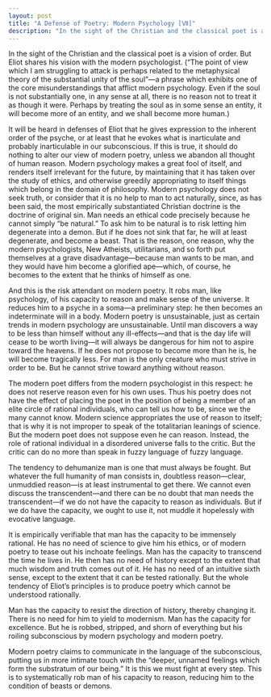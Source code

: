 ```yaml
---
layout: post
title: "A Defense of Poetry: Modern Psychology [Ⅶ]"
description: "In the sight of the Christian and the classical poet is a vision of order..."
---
```


In the sight of the Christian and the classical poet is a vision of order. But Eliot shares his vision with the modern psychologist. (“The point of view which I am struggling to attack is perhaps related to the metaphysical theory of the substantial unity of the soul”—a phrase which exhibits one of the core misunderstandings that afflict modern psychology. Even if the soul is not substantially one, in any sense at all, there is no reason not to treat it as though it were. Perhaps by treating the soul as in some sense an entity, it will become more of an entity, and we shall become more human.)

It will be heard in defenses of Eliot that he gives expression to the inherent order of the psyche, or at least that he evokes what is inarticulate and probably inarticulable in our subconscious. If this is true, it should do nothing to alter our view of modern poetry, unless we abandon all thought of human reason. Modern psychology makes a great fool of itself, and renders itself irrelevant for the future, by maintaining that it has taken over the study of ethics, and otherwise greedily appropriating to itself things which belong in the domain of philosophy. Modern psychology does not seek truth, or consider that it is no help to man to act naturally, since, as has been said, the most empirically substantiated Christian doctrine is the doctrine of original sin. Man needs an ethical code precisely because he cannot simply “be natural.” To ask him to be natural is to risk letting him degenerate into a demon. But if he does not sink that far, he will at least degenerate, and become a beast. That is the reason, one reason, why the modern psychologists, New Atheists, utilitarians, and so forth put themselves at a grave disadvantage—because man wants to be man, and they would have him become a glorified ape—which, of course, he becomes to the extent that he thinks of himself as one.

And this is the risk attendant on modern poetry. It robs man, like psychology, of his capacity to reason and make sense of the universe. It reduces him to a psyche in a soma—a preliminary step: he then becomes an indeterminate will in a body. Modern poetry is unsustainable, just as certain trends in modern psychology are unsustainable. Until man discovers a way to be less than himself without any ill-effects—and that is the day life will cease to be worth living—it will always be dangerous for him not to aspire toward the heavens. If he does not propose to become more than he is, he will become tragically less. For man is the only creature who must strive in order to be. But he cannot strive toward anything without reason.

The modern poet differs from the modern psychologist in this respect: he does not reserve reason even for his own uses. Thus his poetry does not have the effect of placing the poet in the position of being a member of an elite circle of rational individuals, who can tell us how to be, since we the many cannot know. Modern science appropriates the use of reason to itself; that is why it is not improper to speak of the totalitarian leanings of science. But the modern poet does not suppose even he can reason. Instead, the role of rational individual in a disordered universe falls to the critic. But the critic can do no more than speak in fuzzy language of fuzzy language.

The tendency to dehumanize man is one that must always be fought. But whatever the full humanity of man consists in, doubtless reason—clear, unmuddied reason—is at least instrumental to get there. We cannot even discuss the transcendent—and there can be no doubt that man needs the transcendent—if we do not have the capacity to reason as individuals. But if we do have the capacity, we ought to use it, not muddle it hopelessly with evocative language.

It is empirically verifiable that man has the capacity to be immensely rational. He has no need of science to give him his ethics, or of modern poetry to tease out his inchoate feelings. Man has the capacity to transcend the time he lives in. He then has no need of history except to the extent that much wisdom and truth comes out of it. He has no need of an intuitive sixth sense, except to the extent that it can be tested rationally. But the whole tendency of Eliot’s principles is to produce poetry which cannot be understood rationally.

Man has the capacity to resist the direction of history, thereby changing it. There is no need for him to yield to modernism. Man has the capacity for excellence. But he is robbed, stripped, and shorn of everything but his roiling subconscious by modern psychology and modern poetry.

Modern poetry claims to communicate in the language of the subconscious, putting us in more intimate touch with the “deeper, unnamed feelings which form the substratum of our being.” It is this we must fight at every step. This is to systematically rob man of his capacity to reason, reducing him to the condition of beasts or demons.
